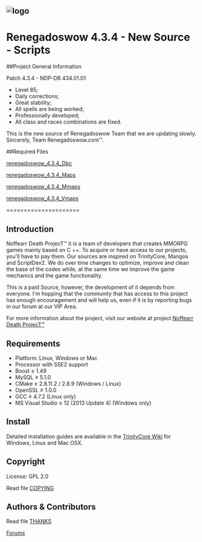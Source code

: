## ![logo](https://cdn.discordapp.com/attachments/464273731024322580/464855232325746688/LOGO_RENEGADOS_SIN_FONDO.png)


# Renegadoswow 4.3.4 - New Source - Scripts 


##Project General Information 

Patch 4.3.4 - NDP-DB 434.01.01 

- Level 85;
- Daily corrections;
- Great stability;
- All spells are being worked;
- Professionally developed;
- All class and races combinations are fixed.

This is the new source of Renegadoswow Team that we are updating slowly. Sincerely, Team Renegadoswow.com™.

##Required Files 

[renegadoswow_4.3.4_Dbc](https://mega.co.nz/#!ng0FxBJJ!Q62CZedaznny9bJBGZdp8bGr1Wcjf3xuDQguJRyOtdg)

[renegadoswow_4.3.4_Maps](https://mega.co.nz/#!P9MXRLTY!a_0pv1hY81b-rvgiOKpaV0mWCOpy1_94UedbGAd6S4k)

[renegadoswow_4.3.4_Mmaps](https://mega.co.nz/#!z1sChJRb!tps2PsfM7jVJ8Qfwd94BtLWF219DQWTrTz0jzG95kGc)

[renegadoswow_4.3.4_Vmaps](https://mega.co.nz/#!CsllXIza!tzDbOJOFJ7S7HlpVbBftMYqzI-mYaY-2QwKKyqq7f8w)

=====================


## Introduction

Noffearr Death ProjecT™ it is a team of developers that creates MMORPG games mainly based on C ++. To acquire or have access to our projects, you'll have to pay them. Our sources are inspired on TrinityCore, Mangos and ScriptDev2. We do over time changes to optimize, improve and clean the base of the codes while, at the same time we improve the game mechanics and the game functionality.

This is a paid Source, however, the development of it depends from everyone. I'm hopping that the community that has access to this project has enough encouragement and will help us, even if it is by reporting bugs in our forum at our VIP Area.

For more information about the project, visit our website at project [Noffearr Death ProjecT™](http://noffearrdeathproject.net)

## Requirements

+ Platform: Linux, Windows or Mac
+ Processor with SSE2 support
+ Boost ≥ 1.49
+ MySQL ≥ 5.1.0
+ CMake ≥ 2.8.11.2 / 2.8.9 (Windows / Linux)
+ OpenSSL ≥ 1.0.0
+ GCC ≥ 4.7.2 (Linux only)
+ MS Visual Studio ≥ 12 (2013 Update 4) (Windows only)

## Install

Detailed installation guides are available in the [TrinityCore Wiki](http://collab.kpsn.org/display/tc/Installation+Guide) for
Windows, Linux and Mac OSX.


## Copyright

License: GPL 2.0

Read file [COPYING](COPYING)


## Authors & Contributors

Read file [THANKS](THANKS)


[Forums](http://www.noffearrdeathproject.net)
